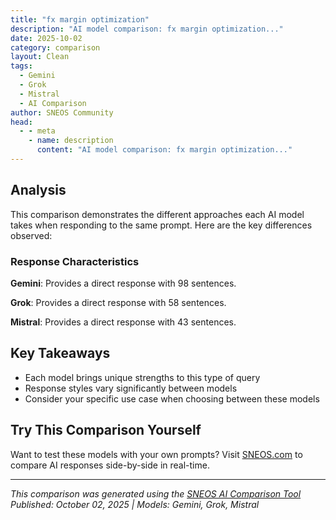 ```yaml
---
title: "fx margin optimization"
description: "AI model comparison: fx margin optimization..."
date: 2025-10-02
category: comparison
layout: Clean
tags:
  - Gemini
  - Grok
  - Mistral
  - AI Comparison
author: SNEOS Community
head:
  - - meta
    - name: description
      content: "AI model comparison: fx margin optimization..."
---
```


<ChatComparison
  title="fx margin optimization"
  prompt="fx margin optimization"
  :responses='{"Gemini": "FX margin optimization is a complex topic with various approaches depending on your specific goals and circumstances. To give you the most useful answer, let\u0027s break it down into key areas and strategies:\n\n**1. Understanding FX Margin:**\n\n* **What is FX Margin?** FX margin is the deposit required by your broker to open and maintain a leveraged FX trading position. It\u0027s essentially collateral that protects the broker against potential losses. It\u0027s expressed as a percentage of the total position size (e.g., 1% margin means you need 1% of the trade\u0027s value in your account).\n\n* **Leverage:** Leverage is the ratio of the total position size to the margin required. Higher leverage amplifies both potential profits and potential losses. Example: 1:100 leverage means you can control $100,000 worth of currency with $1,000 in margin.\n\n* **Margin Call:** A margin call happens when your account equity falls below the required margin level to maintain your open positions. You\u0027ll be required to deposit more funds or your positions will be automatically closed (liquidated) to prevent further losses for the broker.\n\n* **Free Margin:** The difference between your account equity and the used margin. It indicates how much room you have to open new positions or withstand losses on existing ones.\n\n* **Margin Level:** Calculated as (Equity / Used Margin) * 100. It\u0027s a percentage that indicates the health of your account. A low margin level signals you\u0027re close to a margin call.\n\n**2. Goals of FX Margin Optimization:**\n\n* **Reduce Margin Requirements:** Lower the amount of capital tied up in margin, freeing it for other opportunities or reducing the risk of a margin call.\n* **Increase Trading Capital Efficiency:** Maximize the potential return on your invested capital by using leverage effectively.\n* **Minimize Risk of Margin Call/Liquidation:** Ensure your account is adequately funded and positions are appropriately sized to withstand market fluctuations.\n* **Improve Overall Profitability:** Strategically manage margin to increase the chances of profitable trades while minimizing losses.\n\n**3. Strategies for FX Margin Optimization:**\n\nHere\u0027s a breakdown of common techniques, categorized for clarity:\n\n**A. Risk Management Techniques:**\n\n* **Position Sizing (Crucial):** The single most important factor. Calculate position sizes based on your risk tolerance, account size, and the stop-loss level. A good rule of thumb is to risk no more than 1-2% of your account on any single trade. Formula: \u0060Position Size = (Account Size * Risk Percentage) / (Stop Loss in Pips * Pip Value)\u0060\n* **Stop-Loss Orders (Essential):** Use stop-loss orders on every trade to limit potential losses. Placing stop-losses strategically, based on technical analysis or market volatility, is crucial. Don\u0027t move your stop-loss *further* away once placed; this defeats the purpose of risk management.\n* **Realistic Leverage:** Choose leverage levels that are appropriate for your experience level and risk appetite. Beginners should start with lower leverage (e.g., 1:10 or 1:20) and gradually increase it as they gain experience and confidence. Higher leverage means faster gains *and* faster losses.\n* **Regular Monitoring:** Continuously monitor your open positions, margin level, and market conditions. Be prepared to adjust positions or add funds if necessary.\n* **Hedging:** In certain situations, you might consider hedging your positions by opening an opposing trade in a correlated currency pair to offset potential losses. However, hedging can also lock in losses if not managed carefully.\n* **Diversification (Limited in FX):** While true diversification across currency pairs is limited (correlations exist), avoid concentrating your entire capital on a single currency pair. Understand currency correlations.\n\n**B. Broker-Related Strategies:**\n\n* **Choose a Reputable Broker:** Select a regulated broker with a strong financial standing and transparent margin policies. Consider factors like:\n * **Regulation:** Look for brokers regulated by reputable authorities (e.g., FCA in the UK, CySEC in Cyprus, ASIC in Australia, SEC/CFTC in the US).\n * **Leverage Options:** Compare the leverage offered by different brokers.\n * **Margin Requirements:** Check the initial and maintenance margin requirements for the currency pairs you trade.\n * **Margin Call Policy:** Understand the broker\u0027s margin call policy and liquidation procedures.\n * **Spreads and Commissions:** Lower spreads and commissions can improve your overall profitability and reduce the cost of holding positions.\n* **Negotiate Margin Rates (For High-Volume Traders):** If you\u0027re a high-volume trader, you might be able to negotiate lower margin rates with your broker.\n* **Segregated Accounts:** Ensure your funds are held in segregated accounts, separate from the broker\u0027s operational funds, for added security.\n* **Different Account Types:** Some brokers offer different account types with varying leverage and margin requirements. Choose an account that suits your trading style and risk tolerance.\n\n**C. Trading Style Strategies:**\n\n* **Scalping vs. Swing Trading:** Scalping, which involves taking small profits on short-term price fluctuations, typically requires lower leverage due to the tight stop-losses and quick entries/exits. Swing trading, which involves holding positions for longer periods, may allow for slightly higher leverage, but still requires careful risk management.\n* **News Trading:** Trading around news events can be highly volatile. Reduce your position size significantly or avoid trading altogether during major news releases to minimize the risk of unexpected price swings.\n* **Trend Following vs. Counter-Trend Trading:** Trend following strategies can sometimes accommodate slightly higher leverage, as the momentum is generally in your favor. Counter-trend trading requires more caution and smaller position sizes.\n* **Day Trading:** Close all open positions before the end of the trading day to avoid overnight gaps and potential margin calls due to unexpected market movements. This is especially important when using high leverage.\n\n**D. Software and Tools:**\n\n* **Margin Calculators:** Use online margin calculators or trading platform tools to calculate the required margin for your desired position size and leverage.\n* **Risk Management Software:** Some software programs can help you automate your risk management by setting stop-loss orders, calculating position sizes, and monitoring your account equity.\n* **Trading Journals:** Keep a detailed trading journal to track your trades, analyze your performance, and identify areas where you can improve your risk management and margin optimization strategies.\n\n**E. Advanced Strategies (Use with caution and experience):**\n\n* **Options Trading:** FX options can be used to hedge positions or create strategies with defined risk. They require a good understanding of options pricing and risk management.\n* **Interest Rate Arbitrage (Carry Trade):** This strategy involves borrowing a currency with a low interest rate and investing in a currency with a high interest rate. Leverage is often used to amplify the returns, but it also increases the risk of currency fluctuations.\n\n**Important Considerations and Best Practices:**\n\n* **Know Your Risk Tolerance:** The most important factor in margin optimization is understanding your own risk tolerance. Don\u0027t risk more than you can afford to lose.\n* **Start Small:** Begin with smaller positions and gradually increase your position sizes as you gain experience and confidence.\n* **Education is Key:** Continuously educate yourself about FX trading, risk management, and margin optimization strategies.\n* **Test Your Strategies:** Backtest your trading strategies on historical data and paper trade before risking real money.\n* **Emotional Control:** Avoid making impulsive trading decisions based on fear or greed. Stick to your trading plan and risk management rules.\n* **Stay Informed:** Keep up-to-date with market news and economic events that could impact currency prices.\n* **Adapt to Market Conditions:** Be prepared to adjust your trading strategies and risk management rules as market conditions change.\n\n**Example Scenario:**\n\nLet\u0027s say you have a $10,000 account and are willing to risk 1% of your account per trade ($100). You want to trade EUR/USD, and your stop-loss is 20 pips away from your entry price. The pip value for EUR/USD is $10 per standard lot.\n\nPosition Size = ($10,000 * 0.01) / (20 pips * $10) = $100 / $200 = 0.5 standard lots.\n\nThis means you should trade 0.5 standard lots of EUR/USD to risk only $100 on the trade, with your stop-loss at 20 pips. The required margin will depend on your broker\u0027s leverage. If your broker offers 1:100 leverage, the margin required for 0.5 lots (which is $50,000) is $500. This leaves you with plenty of free margin to withstand fluctuations.\n\n**In summary, FX margin optimization is about using leverage responsibly to maximize trading capital efficiency while minimizing the risk of margin calls and significant losses. It\u0027s a continuous process that requires discipline, knowledge, and adaptation.**\n", "Grok": "FX margin optimization is the process of managing foreign exchange (FX) margin requirements to minimize costs, enhance efficiency, and maximize returns in financial trading or investment activities. Margin in FX trading refers to the collateral or funds required by a broker or clearinghouse to cover potential losses on open positions. Optimizing FX margins involves strategic planning to reduce the amount of capital tied up in margin requirements while ensuring compliance with regulatory and risk management constraints.\n\n### Key Concepts in FX Margin Optimization\n1. **Margin Requirements**: These are set by brokers, counterparties, or clearinghouses to mitigate counterparty risk. They typically depend on the size of the position, volatility of the currency pair, and leverage used.\n2. **Netting**: Combining or offsetting positions in multiple currency pairs to reduce the overall margin requirement. For example, offsetting long and short positions in correlated pairs can lower the net exposure.\n3. **Portfolio Margining**: A methodology that calculates margin requirements based on the overall risk of a portfolio rather than individual positions, often resulting in lower margin requirements.\n4. **Collateral Management**: Using various forms of collateral (cash, securities, etc.) efficiently to meet margin calls and reduce funding costs.\n5. **Hedging**: Using FX derivatives like forwards, options, or swaps to mitigate risk, which can also reduce margin requirements if positions are offsetting.\n6. **Regulatory Constraints**: margin optimization must comply with regulations like EMIR (European Market Infrastructure Regulation) or Dodd-Frank, which mandate clearing of certain FX derivatives and specific margin rules for uncleared trades.\n\n### Strategies for FX Margin Optimization\n1. **Cross-Margining**: Utilizing cross-margining facilities offered by clearinghouses to offset positions across asset classes (e.g., FX and commodities) to reduce total margin.\n2. **Efficient Position Management**:\n - Consolidate trades to reduce the number of open positions.\n - Use netting agreements with counterparties to offset exposures.\n3. **Optimize Collateral Usage**:\n - Use high-quality liquid assets (HQLA) or cheaper forms of collateral where possible.\n - Negotiate with counterparties to accept a wider range of collateral.\n4. **Leverage Technology**:\n - Use margin optimization software or algorithms to simulate and analyze portfolio risk and margin requirements under different scenarios.\n - Automate collateral allocation to minimize manual errors and improve efficiency.\n5. **Regulatory Optimization**:\n - Structure trades to fall under exemptions or reduced margin rules (e.g., for non-financial counterparties under EMIR).\n - Use central clearing where margins are often lower compared to bilateral trades.\n\n### Benefits of FX Margin Optimization\n- **Capital Efficiency**: Frees up capital that can be used for other investments or trading opportunities.\n- **Cost Reduction**: Lowers funding costs associated with posting collateral or maintaining margins.\n- **Improved Liquidity**: Reduces the amount of cash or assets tied up in margin accounts.\n- **Risk Management**: Aligns margin requirements with actual portfolio risk through netting or portfolio margining.\n\n### Challenges in FX Margin Optimization\n- **Regulatory Complexity**: Navigating different margin rules across jurisdictions (e.g., ISDA SIMM for uncleared derivatives).\n- **Counterparty Policies**: Different brokers or clearinghouses have varying margin models and collateral requirements.\n- **Market Volatility**: Sudden changes in FX markets can increase margin calls, requiring quick adjustments.\n- **Operational Risks**: Inefficient systems or lack of real-time data can hinder effective margin management.\n\n### Tools and Technologies\n- **Margin Calculators**: Tools provided by brokers or clearinghouses to estimate margin requirements.\n- **Risk Management Platforms**: Software like TriOptima or MarginEdge to analyze and optimize collateral and margin.\n- **Portfolio Analytics**: Systems to simulate stress scenarios and optimize netting strategies.\n\n### Practical Example\nA hedge fund trading multiple currency pairs might have long positions in EUR/USD and short positions in GBP/USD. By netting these positions (if correlated), the fund can reduce its overall exposure and thus lower margin requirements. Additionally, using portfolio margining with its clearinghouse, the fund calculates margin based on the net risk of the portfolio rather than individual trades, further reducing the collateral needed. If the fund also posts government bonds instead of cash as collateral (if accepted by the counterparty), it can further optimize funding costs.\n\n### Conclusion\nFX margin optimization is a critical practice for financial institutions, hedge funds, and corporations engaged in FX trading or hedging. It requires a deep understanding of margin rules, risk management, and collateral strategies, combined with the use of advanced tools and technologies. By optimizing margins, firms can achieve better capital efficiency, reduce costs, and maintain compliance with regulatory requirements. If you\u0027re looking to implement or improve margin optimization, collaborating with a clearinghouse, broker, or technology provider for tailored solutions is often a practical starting point.\n\nWould you like me to dive deeper into a specific aspect, such as regulatory frameworks or technology solutions for FX margin optimization?", "Mistral": "Optimizing FX (foreign exchange) margin involves managing your trading capital efficiently to maximize potential returns while minimizing risk. Here are some strategies to help you optimize your FX margin:\n\n1. **Understand Margin Requirements**: Each broker has different margin requirements for various currency pairs. Make sure you understand these requirements to avoid margin calls.\n\n2. **Risk Management**:\n - **Leverage**: Use leverage wisely. High leverage can amplify both gains and losses. Keep your leverage ratio reasonable to avoid excessive risk.\n - **Position Sizing**: Determine the appropriate size for your trades based on your account size and risk tolerance. A common guideline is not to risk more than 1-2% of your account on a single trade.\n - **Stop-Loss Orders**: Always use stop-loss orders to limit potential losses. Place them at logical levels based on technical analysis.\n\n3. **Diversification**: Diversify your portfolio by trading multiple currency pairs. This can help spread risk and reduce the impact of losses from any single pair.\n\n4. **Correlation Analysis**: Understand the correlation between different currency pairs. Avoid trading highly correlated pairs as they may not provide the diversification benefits you seek.\n\n5. **Technical and Fundamental Analysis**: Use a combination of technical and fundamental analysis to make informed trading decisions. Technical analysis can help identify entry and exit points, while fundamental analysis can provide insights into economic trends affecting currencies.\n\n6. **Monitor Economic Calendar**: Keep an eye on the economic calendar for important events and data releases that can impact currency prices. Adjust your positions accordingly to avoid being caught off guard by market-moving events.\n\n7. **Hedging Strategies**: Consider using hedging strategies to protect against adverse market movements. This can include options, forward contracts, or simply holding opposite positions in correlated pairs.\n\n8. **Regular Review and Adjustment**: Regularly review your trading strategy and adjust your positions as needed. Market conditions change, and what works today may not work tomorrow. Stay flexible and adaptable.\n\n9. **Use of Margin Tools**: Utilize margin tools provided by your broker, such as margin calculators and risk management tools, to help you make informed decisions about your margin usage.\n\n10. **Education and Continuous Learning**: Stay updated with the latest market trends, economic indicators, and trading strategies. Continuous learning is essential for successful FX trading.\n\n11. **Emotional Control**: Maintain emotional control and avoid making impulsive decisions based on fear or greed. Stick to your trading plan and avoid overtrading.\n\n12. **Broker Selection**: Choose a reputable broker with competitive margin requirements, low spreads, and reliable execution. A good broker can significantly impact your trading experience and profitability.\n\nBy implementing these strategies, you can optimize your FX margin and improve your overall trading performance."}' 
  published-date="10:57"
/>

## Analysis

This comparison demonstrates the different approaches each AI model takes when responding to the same prompt. Here are the key differences observed:

### Response Characteristics

**Gemini**: Provides a direct response with 98 sentences. 

**Grok**: Provides a direct response with 58 sentences. 

**Mistral**: Provides a direct response with 43 sentences. 

## Key Takeaways

- Each model brings unique strengths to this type of query
- Response styles vary significantly between models
- Consider your specific use case when choosing between these models

## Try This Comparison Yourself

Want to test these models with your own prompts? Visit [SNEOS.com](https://sneos.com) to compare AI responses side-by-side in real-time.

---

*This comparison was generated using the [SNEOS AI Comparison Tool](https://sneos.com)*
*Published: October 02, 2025 | Models: Gemini, Grok, Mistral*
